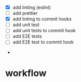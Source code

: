 - [x] add linting (eslint)
- [ ] add prettier
- [x] add linting to commit hooks
- [ ] add unit test
- [ ] add unit tests to commit hook
- [ ] add E2E tests
- [ ] add E2E test to commit hook
-
# workflow
